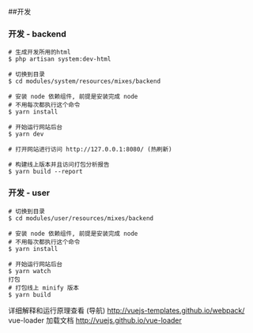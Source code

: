 ##开发

### 开发 - backend

```
# 生成开发所用的html
$ php artisan system:dev-html

# 切换到目录
$ cd modules/system/resources/mixes/backend

# 安装 node 依赖组件, 前提是安装完成 node
# 不用每次都执行这个命令
$ yarn install

# 开始运行网站后台
$ yarn dev

# 打开网站进行访问 http://127.0.0.1:8080/ (热刷新)

# 构建线上版本并且访问打包分析报告
$ yarn build --report
```

### 开发 - user

```
# 切换到目录 
$ cd modules/user/resources/mixes/backend 

# 安装 node 依赖组件, 前提是安装完成 node 
# 不用每次都执行这个命令 
$ yarn install﻿

# 开始运行网站后台 
$ yarn watch
打包
# 打包线上 minify 版本
$ yarn build
```

详细解释和运行原理查看
(导航) http://vuejs-templates.github.io/webpack/ 
vue-loader 加载文档 http://vuejs.github.io/vue-loader

